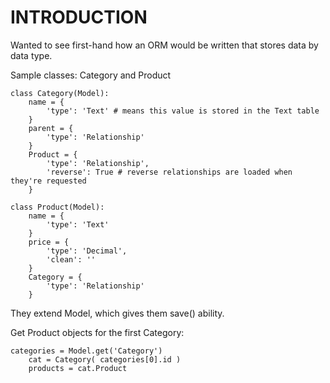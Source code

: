 INTRODUCTION
====

Wanted to see first-hand how an ORM would be written that stores data by data type.

Sample classes: Category and Product

	class Category(Model):
		name = {
			'type': 'Text' # means this value is stored in the Text table
		}
		parent = {
			'type': 'Relationship'
		}
		Product = {
			'type': 'Relationship',
			'reverse': True # reverse relationships are loaded when they're requested
		}

	class Product(Model):
		name = {
			'type': 'Text'
		}
		price = {
			'type': 'Decimal',
			'clean': ''
		}
		Category = {
			'type': 'Relationship'
		}

They extend Model, which gives them save() ability.

Get Product objects for the first Category:

	categories = Model.get('Category')
        cat = Category( categories[0].id )
        products = cat.Product
